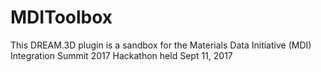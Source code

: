 # MDIToolbox #

This DREAM.3D plugin is a sandbox for the Materials Data Initiative (MDI) Integration Summit 2017 Hackathon held Sept 11, 2017

